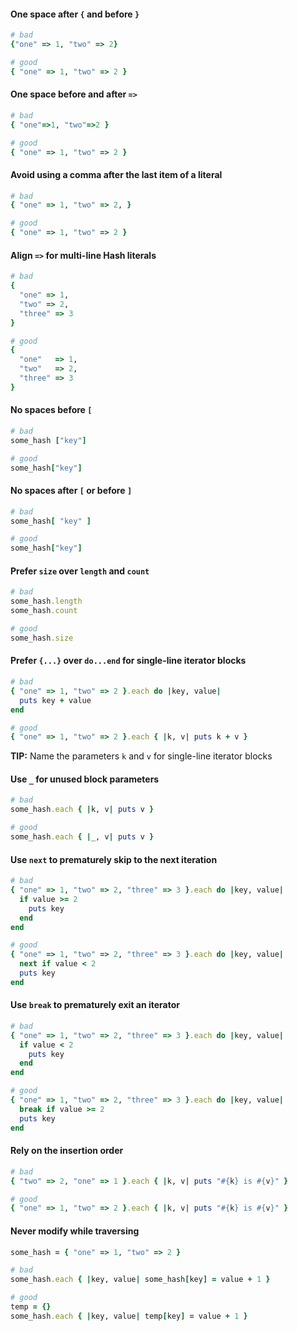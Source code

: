 #### One space after `{` and before `}`

```ruby
# bad
{"one" => 1, "two" => 2}

# good
{ "one" => 1, "two" => 2 }
```


#### One space before and after `=>`

```ruby
# bad
{ "one"=>1, "two"=>2 }

# good
{ "one" => 1, "two" => 2 }
```


#### Avoid using a comma after the last item of a literal

```ruby
# bad
{ "one" => 1, "two" => 2, }

# good
{ "one" => 1, "two" => 2 }
```



#### Align `=>` for multi-line Hash literals

```ruby
# bad
{
  "one" => 1,
  "two" => 2,
  "three" => 3
}

# good
{
  "one"   => 1,
  "two"   => 2,
  "three" => 3
}
```


#### No spaces before `[`

```ruby
# bad
some_hash ["key"]

# good
some_hash["key"]
```


#### No spaces after `[` or before `]`

```ruby
# bad
some_hash[ "key" ]

# good
some_hash["key"]
```


#### Prefer `size` over `length` and `count`

```ruby
# bad
some_hash.length
some_hash.count

# good
some_hash.size
```


#### Prefer `{...}` over `do...end` for single-line iterator blocks

```ruby
# bad
{ "one" => 1, "two" => 2 }.each do |key, value|
  puts key + value
end

# good
{ "one" => 1, "two" => 2 }.each { |k, v| puts k + v }
```

**TIP:** Name the parameters `k` and `v` for single-line iterator blocks


#### Use `_` for unused block parameters

```ruby
# bad
some_hash.each { |k, v| puts v }

# good
some_hash.each { |_, v| puts v }
```

#### Use `next` to prematurely skip to the next iteration

```ruby
# bad
{ "one" => 1, "two" => 2, "three" => 3 }.each do |key, value|
  if value >= 2
    puts key
  end
end

# good
{ "one" => 1, "two" => 2, "three" => 3 }.each do |key, value|
  next if value < 2
  puts key
end
```


#### Use `break` to prematurely exit an iterator

```ruby
# bad
{ "one" => 1, "two" => 2, "three" => 3 }.each do |key, value|
  if value < 2
    puts key
  end
end

# good
{ "one" => 1, "two" => 2, "three" => 3 }.each do |key, value|
  break if value >= 2
  puts key
end
```


#### Rely on the insertion order

```ruby
# bad
{ "two" => 2, "one" => 1 }.each { |k, v| puts "#{k} is #{v}" }

# good
{ "one" => 1, "two" => 2 }.each { |k, v| puts "#{k} is #{v}" }
```


#### Never modify while traversing

```ruby
some_hash = { "one" => 1, "two" => 2 }

# bad
some_hash.each { |key, value| some_hash[key] = value + 1 }

# good
temp = {}
some_hash.each { |key, value| temp[key] = value + 1 }
```
